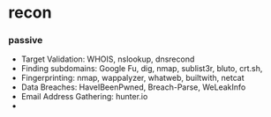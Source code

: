 # recon

### passive

* Target Validation: WHOIS, nslookup, dnsrecond
* Finding subdomains: Google Fu, dig, nmap, sublist3r, bluto, crt.sh,
* Fingerprinting: nmap, wappalyzer, whatweb, builtwith, netcat
* Data Breaches: HaveIBeenPwned, Breach-Parse, WeLeakInfo
* Email Address Gathering: hunter.io
* 